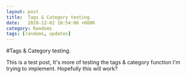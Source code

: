 ```yaml
---
layout: post
title:  Tags & Category testing.
date:   2020-12-02 10:54:06 +0800
category: Randoms
tags: [randoms, updates]
---
```

#Tags & Category testing.

This is a test post, It's more of testing the tags & category function I'm trying to implement. Hopefully this will work?
